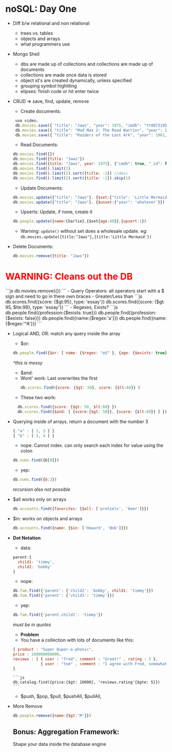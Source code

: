 # noSQL: Day One

- Diff b/w relational and non relational
  - trees vs. tables
  - objects and arrays
  - what programmers use

- Mongo Shell

   - dbs are made up of collections and collections are made up of documents
   - collections are made once data is stored
   - object id's are created dynamically, unless specified
   - grouping symbol highliting
   - elipses: finish code or hit enter twice


- CRUD => save, find, update, remove
   - Create documents:
   ```js
    use video;
    db.movies.save({ "title": "Jaws", "year": 1975, "imdb": "tt0073195" })
    db.movies.save({ "title": "Mad Max 2: The Road Warrior", "year": 1981, "imdb": "tt0082694" })
    db.movies.save({ "title": "Raiders of the Lost Ark", "year": 1981, "imdb": "tt0082971" })

   ```
   - Read Documents:
   ```js
   db.movies.find({})
   db.movies.find({title: "Jaws"})
   db.movies.find({title: "Jaws", year: 1975}, {"imdb": true, "_id": false})
   db.movies.find().limit(2)
   db.movies.find().limit(2).sort({title: -1}) //desc
   db.movies.find().limit(2).sort({title: -1}).skip(1)
   ```
   - Update Documents:
   ```js
   db.movies.update({"title": "Jaws"}, {$set:{"title": 'Little Mermaid'}})
   db.movies.update({"title": "Jaws"}, {$unset:{"year": 'whatever'}})
   ```
   - Upserts: Update, if none, create it
  ```js
  db.people.update({name:Charlie},{$set{age:40}},{upsert:1})
  ```
   - Warning: `update()` without set does a wholesale update. eg:
   `db.movies.update({title:"Jaws"},{title:'Little Mermaid'})`

 - Delete Documents:
   ```js
   db.movies.remove({title: "Jaws"})
   ```
<h1 style='color:red'> WARNING: Cleans out the DB</h1>
    ```js
    db.movies.remove({})
    ```
- Query Operators: all operators start with a $ sign and need to go in there own braces
  - Greater/Less than
  ```js
  db.scores.find({score: {$gt:95}, type: 'essay'})
  db.scores.find({score: {$gt: 95, $lte:98}, type: 'essay'})
  ```
  -  Regexes, Exists?
  ```js
  db.people.find({profession:{$exists: true}})
  db.people.find({profession:{$exists: false}})
  db.people.find({name:{$regex:'a'}})
  db.people.find({name:{$regex:'^A'}})
  ```

  - Logical AND, OR: match any query inside the array
    - $or:
    ```js
    db.people.find({$or: [ name: {$regex: "e$" }, {age: {$exists: true}} ]})
    ```
      *^this is messy*

    - $and:
    - Wont' work: Last overwrites the first
      ```js
      db.scores.find({score: {$gt: 50}, score: {$lt:60}} )
      ```
    - These two work:
    ```js
      db.scores.find({score: {$gt: 50, $lt:60} })
      db.scores.find({$and: [ {score:{$gt: 50}}, {score: {$lt:60}} ] })
    ```


  - Querying inside of arrays. return a document with the number 3

    ```js
    { "a" : [ 1, 3 ] }
    { "b" : [ 3, 4 ] }
    ```
    - nope: Cannot index. can only search each index for value using the colon
    ```js
    db.nums.find({b[0]})
    ```
    - yep:
    ```js
    db.nums.find({b:3})
    ```
     *recursion also not possible*

 - $all works only on arrays
    ```js
    db.accounts.find({favorites: {$all: ['pretzels', 'beer']}})
    ```
 - $in: works on objects and arrays
      ```js
      db.accounts.find({name: {$in: ['Howard', 'Bob']}})
      ```

- **Dot Notation**
  - data:
  ```js
  parent:{
    child1: 'timmy',
    child2: 'bobby'
  }
  ```
  - nope:
  ```js
  db.fam.find({'parent': {'child2': 'bobby', child1: 'timmy'}})
  db.fam.find({'parent': {'child1': 'timmy'}})
  ```
  - yep:
  ```js
  db.fam.find({'parent.child1': 'timmy'})
  ```
  *must be in quotes*

  - **Problem**
  - You have a collection with lots of documents like this:
  ```js
  { product : "Super Duper-o-phonic",
  price : 100000000000,
  reviews : [ { user : "fred", comment : "Great!" , rating : 5 },
              { user : "tom" , comment : "I agree with Fred, somewhat!" , rating : 4 } ],
  }
  ```

      ```js
      db.catalog.find({price:{$gt: 10000}, 'reviews.rating'{$gte: 5}})
      ```

  - $push, $pop, $pull, $pushAll, $pullAll,


- More Remove
  ```js
  db.people.remove({name:{$gt:'M'}})
  ```

  ## Bonus: Aggregation Framework:
  Shape your data inside the database engine
